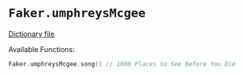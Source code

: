 # `Faker.umphreysMcgee`

[Dictionary file](../src/main/resources/locales/en/umphreys_mcgee.yml)

Available Functions:  
```kotlin
Faker.umphreysMcgee.song() // 1000 Places to See Before You Die
```
